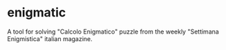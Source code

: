 # enigmatic
A tool for solving "Calcolo Enigmatico" puzzle from the weekly "Settimana Enigmistica" italian magazine.
